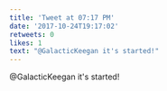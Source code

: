 ```yaml
---
title: 'Tweet at 07:17 PM'
date: '2017-10-24T19:17:02'
retweets: 0
likes: 1
text: "@GalacticKeegan it's started!"
---
```

@GalacticKeegan it's started!